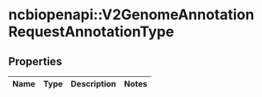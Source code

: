 # ncbiopenapi::V2GenomeAnnotationRequestAnnotationType


## Properties
Name | Type | Description | Notes
------------ | ------------- | ------------- | -------------


